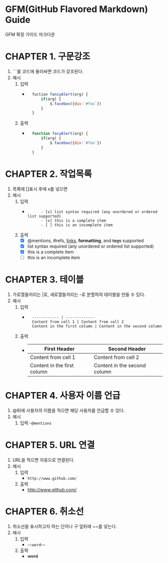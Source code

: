 # GFM(GitHub Flavored Markdown) Guide
GFM 확장 가이드 마크다운

# CHAPTER 1. 구문강조
1. \`\`\`를 코드에 둘러싸면 코드가 강조된다.
2. 예시
    1. 입력
        - ````javascript
            fuction fancyAlert(org) {
                if(arg) {
                    $.facebox({div:`#foo`})
                }
            }
            ````
    2. 출력
        - ```javascript
            function facyAlert(arg) {
                if(arg) {
                    $.facebox({div:`#foo`})
                }
            }
            ```

# CHAPTER 2. 작업목록
1. 목록에 \[\]표시 후에 x를 넣으면 
2. 예시
    1. 입력
        - ```- [x] @mentions, #refs, [links](), **formatting**, and <del>tags</del> supported
                - [x] list syntax required (any unordered or ordered list supported)
                - [x] this is a complete item
                - [ ] this is an incomplete item
          ```
    2. 출력
        - [x] @mentions, #refs, [links](), **formatting**, and <del>tags</del> supported
        - [x] list syntax required (any unordered or ordered list supported)
        - [x] this is a complete item
        - [ ] this is an incomplete item

# CHAPTER 3. 테이블
1. 가로열들끼리는 \|로, 세로열들끼리는 \-로 분할하여 테이블을 만들 수 있다.
2. 예시
    1. 입력
        - ```First Header | Second Header
            ------------ | -------------
            Content from cell 1 | Content from cell 2
            Content in the first column | Content in the second column
          ```
    2. 출력
        - First Header | Second Header
            ------------ | -------------
            Content from cell 1 | Content from cell 2
            Content in the first column | Content in the second column
            
# CHAPTER 4. 사용자 이름 언급
1. \@뒤에 사용자의 이름을 적으면 해당 사용자를 언급할 수 있다.
2. 예시
    1. 입력
        -`@mentions`

# CHAPTER 5. URL 연결
1. URL을 적으면 자동으로 연결된다.
2. 예시
    1. 입력
        - `http://www.github.com/`
    2. 출력
        - http://www.github.com/

# CHAPTER 6. 취소선
1. 취소선을 표시하고자 하는 단어나 구 앞뒤에 \~\~를 넣는다.
2. 예시
    1. 입력
        - `~~word~~`
    2. 출력
        - ~~word~~
